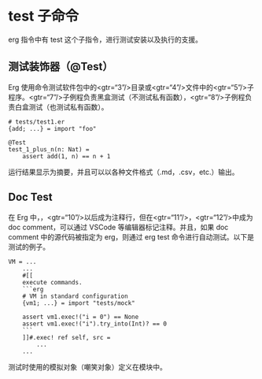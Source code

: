 # test 子命令

erg 指令中有 test 这个子指令，进行测试安装以及执行的支援。

## 测试装饰器（@Test）

Erg 使用命令测试软件包中的<gtr=“3”/>目录或<gtr=“4”/>文件中的<gtr=“5”/>子程序。<gtr=“7”/>子例程负责黑盒测试（不测试私有函数），<gtr=“8”/>子例程负责白盒测试（也测试私有函数）。


```erg
# tests/test1.er
{add; ...} = import "foo"

@Test
test_1_plus_n(n: Nat) =
    assert add(1, n) == n + 1
```

运行结果显示为摘要，并且可以以各种文件格式（.md，.csv，etc.）输出。

## Doc Test

在 Erg 中，，<gtr=“10”/>以后成为注释行，但在<gtr=“11”/>，<gtr=“12”/>中成为 doc comment，可以通过 VSCode 等编辑器标记注释。并且，如果 doc comment 中的源代码被指定为 erg，则通过 erg test 命令进行自动测试。以下是测试的例子。


```erg
VM = ...
    ...
    #[[
    execute commands.
    ```erg
    # VM in standard configuration
    {vm1; ...} = import "tests/mock"

    assert vm1.exec!("i = 0") == None
    assert vm1.exec!("i").try_into(Int)? == 0
    ```
    ]]#.exec! ref self, src =
        ...
    ...
```

测试时使用的模拟对象（嘲笑对象）定义在模块中。
